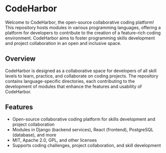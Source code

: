 # CodeHarbor

Welcome to CodeHarbor, the open-source collaborative coding platform! This repository hosts modules in various programming languages, offering a platform for developers to contribute to the creation of a feature-rich coding environment. CodeHarbor aims to foster programming skills development and project collaboration in an open and inclusive space.

## Overview

CodeHarbor is designed as a collaborative space for developers of all skill levels to learn, practice, and collaborate on coding projects. The repository contains language-specific directories, each contributing to the development of modules that enhance the features and usability of CodeHarbor.

## Features

- Open-source collaborative coding platform for skills development and project collaboration
- Modules in Django (backend services), React (frontend), PostgreSQL (database), and more
- MIT, Apache 2.0, GPL, and other licenses
- Supports coding challenges, project collaboration, and skill development
